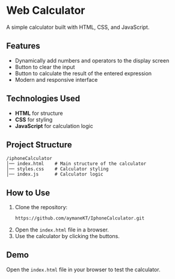 # Web Calculator

A simple calculator built with HTML, CSS, and JavaScript.

## Features

- Dynamically add numbers and operators to the display screen
- Button to clear the input
- Button to calculate the result of the entered expression
- Modern and responsive interface

## Technologies Used

- **HTML** for structure
- **CSS** for styling
- **JavaScript** for calculation logic

## Project Structure

```
/iphoneCalculator
│── index.html    # Main structure of the calculator
│── styles.css    # Calculator styling
│── index.js      # Calculator logic
```

## How to Use

1. Clone the repository:
   ```sh
   https://github.com/aymaneKT/IphoneCalculator.git
   ```
2. Open the `index.html` file in a browser.
3. Use the calculator by clicking the buttons.

## Demo

Open the `index.html` file in your browser to test the calculator.




